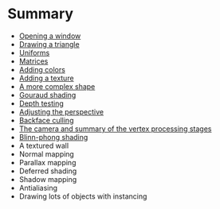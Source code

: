# Summary

 * [Opening a window](tuto-01-getting-started.md)
 * [Drawing a triangle](tuto-02-triangle.md)
 * [Uniforms](tuto-03-animated-triangle.md)
 * [Matrices](tuto-04-matrices.md)
 * [Adding colors](tuto-05-colors.md)
 * [Adding a texture](tuto-06-texture.md)
 * [A more complex shape](tuto-07-shape.md)
 * [Gouraud shading](tuto-08-gouraud.md)
 * [Depth testing](tuto-09-depth.md)
 * [Adjusting the perspective](tuto-10-perspective.md)
 * [Backface culling](tuto-11-backface-culling.md)
 * [The camera and summary of the vertex processing stages](tuto-12-camera.md)
 * [Blinn-phong shading](tuto-13-phong.md)
 * A textured wall
 * Normal mapping
 * Parallax mapping
 * Deferred shading
 * Shadow mapping
 * Antialiasing
 * Drawing lots of objects with instancing
 